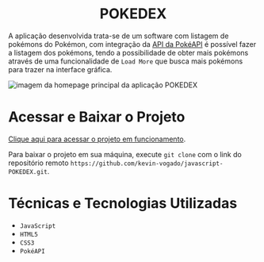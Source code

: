 <h1 align="center"> POKEDEX </h1>

A aplicação desenvolvida trata-se de um software com listagem de pokémons do Pokémon, com integração da [API da PokéAPI](https://pokeapi.co/) é possível fazer a listagem dos pokémons, tendo a possibilidade de obter mais pokémons através de uma funcionalidade de `Load More` que busca mais pokémons para trazer na interface gráfica.

![imagem da homepage principal da aplicação POKEDEX](https://github.com/kevin-vogado/POKEDEX/assets/90290277/3c7fe529-336c-4f5e-bd70-a9a380ca0075)

# Acessar e Baixar o Projeto

[Clique aqui para acessar o projeto em funcionamento](https://kevin-vogado.github.io/javascript-POKEDEX/).

Para baixar o projeto em sua máquina, execute `git clone` com o link do repositório remoto `https://github.com/kevin-vogado/javascript-POKEDEX.git`.

# Técnicas e Tecnologias Utilizadas

- `JavaScript`
- `HTML5`
- `CSS3`
- `PokéAPI`
